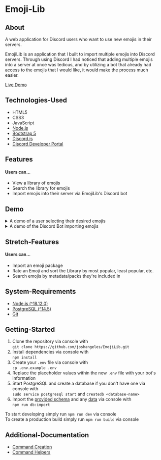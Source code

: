 # Emoji-Lib

## About
A web application for Discord users who want to use new emojis in their servers.

EmojiLib is an application that I built to import multiple emojis into Discord servers. Through using Discord I had noticed that adding multiple emojis into a server at once was tedious, and by utilizing a bot that already had access to the emojis that I would like, it would make the process much easier.

[Live Demo](https://emoji-lib.herokuapp.com/)

## Technologies-Used
* HTML5
* CSS3
* JavaScript
* [Node.js](https://nodejs.org/en/docs)
* [Bootstrap 5](https://getbootstrap.com/docs/5.3/getting-started/introduction/)
* [Discord.js](https://discord.js.org/#/docs)
* [Discord Developer Portal](https://discord.com/developers/docs/intro)

## Features
#### Users can...
* View a library of emojis
* Search the library for emojis
* Import emojis into their server via EmojiLib's Discord bot

## Demo
<details>
  <summary>A demo of a user selecting their desired emojis</summary>
  <img alt="The User selects the emojis they wish to import" src="https://github.com/joshangeles/EmojiLib/assets/68949703/cd1a67b3-dbc4-412f-ad8f-32dd2795b282">
</details>
<details>
  <summary>A demo of the Discord Bot importing emojis</summary>
  <img alt="The User imports the selected emojis via the EmojiLib Discord Bot" src="https://github.com/joshangeles/EmojiLib/assets/68949703/8de91fe0-5bea-4122-97ab-89b16a3c7cef">
</details>

## Stretch-Features
#### Users can...
* Import an emoji package
* Rate an Emoji and sort the Library by most popular, least popular, etc.
* Search emojis by metadata/packs they're included in

## System-Requirements
* [Node.js (^18.12.0)](https://nodejs.org/en/download/ "Download Node.js here")
* [PostgreSQL (^14.5)](https://www.postgresql.org/download/ "Download PostgreSql here")
* [Git](https://git-scm.com/downloads "Download Git here")

## Getting-Started
1. Clone the repository via console with \
`git clone https://github.com/joshangeles/EmojiLib.git`
2. Install dependencies via console with \
`npm install`
3. Create your `.env` file via console with \
`cp .env.example .env`
4. Replace the placeholder values within the new `.env` file with your bot's information
5. Start PostgreSQL and create a database if you don't have one via console with \
`sudo service postgresql start` and `createdb <database-name>`
6. Import the [provided schema](database/schema.sql) and any [data](database/data.sql) via console with \
`npm run db:import`

To start developing simply run `npm run dev` via console \
To create a production build simply run `npm run build` via console

## Additional-Documentation
* [Command Creation](server/commands/command-creation.md)
* [Command Helpers](server/commands/helpers/command-helpers.md)
